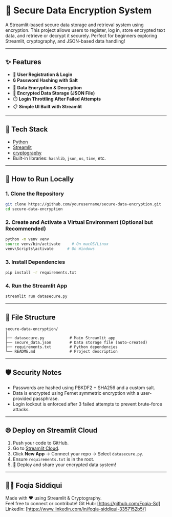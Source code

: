 # 🔐 Secure Data Encryption System

A Streamlit-based secure data storage and retrieval system using encryption. This project allows users to register, log in, store encrypted text data, and retrieve or decrypt it securely. Perfect for beginners exploring Streamlit, cryptography, and JSON-based data handling!

---

## ✨ Features

- 📝 **User Registration & Login**
- 🔒 **Password Hashing with Salt**
- 🔐 **Data Encryption & Decryption**
- 💾 **Encrypted Data Storage (JSON File)**
- ⏱️ **Login Throttling After Failed Attempts**
- 📋 **Simple UI Built with Streamlit**

---

## 🧰 Tech Stack

- [Python](https://www.python.org/)
- [Streamlit](https://streamlit.io/)
- [cryptography](https://cryptography.io/)
- Built-in libraries: `hashlib`, `json`, `os`, `time`, etc.

---

## 🚀 How to Run Locally

### 1. Clone the Repository

```bash
git clone https://github.com/yourusername/secure-data-encryption.git
cd secure-data-encryption
```

### 2. Create and Activate a Virtual Environment (Optional but Recommended)

```bash
python -m venv venv
source venv/bin/activate     # On macOS/Linux
venv\Scripts\activate      # On Windows
```

### 3. Install Dependencies

```bash
pip install -r requirements.txt
```

### 4. Run the Streamlit App

```bash
streamlit run datasecure.py
```

---

## 📁 File Structure

```
secure-data-encryption/
│
├── datasecure.py           # Main Streamlit app
├── secure_data.json        # Data storage file (auto-created)
├── requirements.txt        # Python dependencies
└── README.md               # Project description
```

---

## 🛡️ Security Notes

- Passwords are hashed using PBKDF2 + SHA256 and a custom salt.
- Data is encrypted using Fernet symmetric encryption with a user-provided passphrase.
- Login lockout is enforced after 3 failed attempts to prevent brute-force attacks.

---

## 🌐 Deploy on Streamlit Cloud

1. Push your code to GitHub.
2. Go to [Streamlit Cloud](https://share.streamlit.io/).
3. Click **New App** → Connect your repo → Select `datasecure.py`.
4. Ensure `requirements.txt` is in the root.
5. 🎉 Deploy and share your encrypted data system!

---

## 👩‍💻 Foqia Siddiqui

Made with ❤️ using Streamlit & Cryptography.  
Feel free to connect or contribute!
Git Hub: [https://github.com/Foqia-Sd]
LinkedIn: [https://www.linkedin.com/in/foqia-siddiqui-3357152b5/]



